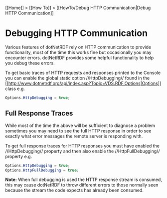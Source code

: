 [[Home]] > [[How To]] > [[HowTo/Debug HTTP Communication|Debug HTTP Communication]]

# Debugging HTTP Communication 

Various features of dotNetRDF rely on HTTP communication to provide functionality, most of the time this works fine but occasionally you may encounter errors.  dotNetRDF provides some helpful functionality to help you debug these errors.

To get basic traces of HTTP requests and responses printed to the Console you can enable the global static option //HttpDebugging// found in the [[http://www.dotnetrdf.org/api/index.asp?Topic=VDS.RDF.Options|Options]] class e.g.

```csharp
Options.HttpDebugging = true;
```

## Full Response Traces 

While most of the time the above will be sufficient to diagnose a problem sometimes you may need to see the full HTTP response in order to see exactly what error messages the remote server is responding with.

To get full response traces for HTTP responses you must have enabled the //HttpDebugging// property and then also enable the //HttpFullDebugging// property e.g.

```csharp
Options.HttpDebugging = true;
Options.HttpFullDebugging = true;
```

**Note:** When full debugging is used the HTTP response stream is consumed, this may cause dotNetRDF to throw different errors to those normally seen because the stream the code expects has already been consumed.